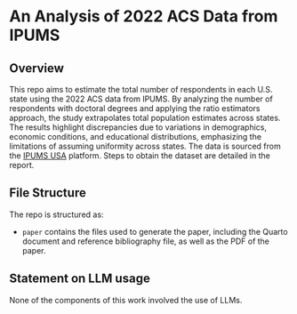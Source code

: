 # An Analysis of 2022 ACS Data from IPUMS

## Overview

This repo aims to estimate the total number of respondents in each U.S. state using the 2022 ACS data from IPUMS. By analyzing the number of respondents with doctoral degrees and applying the ratio estimators approach, the study extrapolates total population estimates across states. The results highlight discrepancies due to variations in demographics, economic conditions, and educational distributions, emphasizing the limitations of assuming uniformity across states. The data is sourced from the [IPUMS USA](https://usa.ipums.org/usa/) platform. Steps to obtain the dataset are detailed in the report.


## File Structure

The repo is structured as:

-   `paper` contains the files used to generate the paper, including the Quarto document and reference bibliography file, as well as the PDF of the paper. 

## Statement on LLM usage

None of the components of this work involved the use of LLMs.
